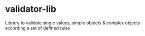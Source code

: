 # validator-lib
 Library to validate single values, simple objects & complex objects according a set of defined rules
